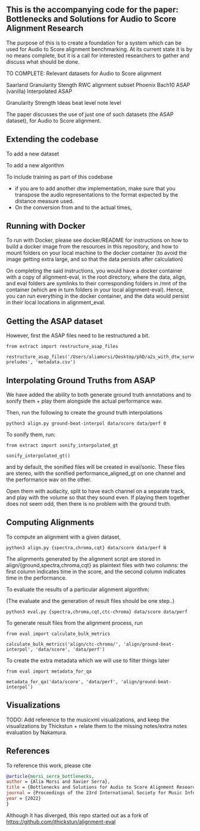 ## This is the accompanying code for the paper: Bottlenecks and Solutions for Audio to Score Alignment Research

The purpose of this is to create a foundation for a system which can be used for Audio to Score alignment benchmarking. At its current state it is by no means complete, but it is a call for interested researchers to gather and discuss what should be done. 

TO COMPLETE: Relevant datasets for Audio to Score alignment

Saarland		Granularity  Stength 
RWC alignment subset
Phoenix
Bach10
ASAP (vanilla)
Interpolated ASAP

Granularity Strength Ideas
beat level
note level

The paper discusses the use of just one of such datasets (the ASAP dataset), for Audio to Score alignment.  


## Extending the codebase
To add a new dataset

To add a new algorithm

To include training as part of this codebase

- if you are to add another dtw implementation, make sure that you transpose the audio representations to the format expected by the distance measure used.
- On the conversion from and to the actual times,

## Running with Docker
To run with Docker, please see docker/README for instructions on how to build a docker image from the resources in this repository, and how to mount folders on your local machine to the docker container (to avoid the image getting extra large, and so that the data persists after calculation)

On completing the said instructions, you would have a docker container with a copy of alignment-eval, in the root directory, where the data, align, and eval folders are symlinks to their corresponding folders in /mnt of the container (which are in turn folders in your local alignment-eval). Hence, you can run everything in the docker container, and the data would persist in their local locations in alignment_eval.
 
## Getting the ASAP dataset

However, first the ASAP files need to be restructured a bit.

```
from extract import restructure_asap_files

restructure_asap_files('/Users/aliamorsi/Desktop/phD/a2s_with_dtw_survey/pitchclass_mctc/data/asap-preludes', 'metadata.csv')
```

## Interpolating Ground Truths from ASAP

We have added the ability to both generate ground truth annotations and to sonify them + play them alongside the actual performance wav. 

Then, run the following to create the ground truth interpolations

```
python3 align.py ground-beat-interpol data/score data/perf 0
```

To sonify them, run:

```
from extract import sonify_interpolated_gt

sonify_interpolated_gt()
```

and by default, the sonified files will be created in eval/sonic.
These files are stereo, with the sonified performance_aligned_gt on one channel and the performance wav on the other.

Open them with audacity, split to have each channel on a separate track, and play with the volume so that they sound even. If playing them together does not seem odd, then there is no problem with the ground truth.

## Computing Alignments

To compute an alignment with a given dataset, 
```
python3 align.py {spectra,chroma,cqt} data/score data/perf N
```

The alignments generated by the alignment script are stored in align/{ground,spectra,chroma,cqt} as
plaintext files with two columns: the first column indicates time in the score, and the second
column indicates time in the performance.

To evaluate the results of a particular alignment algorithm:

(The evaluate and the generation of result files should be one step..)

```
python3 eval.py {spectra,chroma,cqt,ctc-chroma} data/score data/perf
```

To generate result files from the alignment process, run

```
from eval import calculate_bulk_metrics

calculate_bulk_metrics('align/ctc-chroma/', 'align/ground-beat-interpol', 'data/score', 'data/perf')
```

To create the extra metadata which we will use to filter things later

```
from eval import metadata_for_qa

metadata_for_qa('data/score', 'data/perf', 'align/ground-beat-interpol')
```

## Visualizations 

TODO: Add reference to the musicxml visualizations, and keep the visualizations by Thickstun + relate them to the missing notes/extra notes evaluation by Nakamura. 


## References

To reference this work, please cite
```bib
@article{morsi_serra_bottlenecks, 
author = {Alia Morsi and Xavier Serra}, 
title = {Bottlenecks and Solutions for Audio to Score Alignment Research}, 
journal = {Proceedings of the 23rd International Society for Music Information Conference (ISMIR)},
year = {2022}
}
```

Although it has diverged, this repo started out as a fork of https://github.com/jthickstun/alignment-eval


